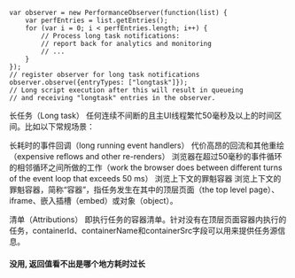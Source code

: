 ﻿```
var observer = new PerformanceObserver(function(list) {
    var perfEntries = list.getEntries();
    for (var i = 0; i < perfEntries.length; i++) {
        // Process long task notifications:
        // report back for analytics and monitoring
        // ...
    }
});
// register observer for long task notifications
observer.observe({entryTypes: ["longtask"]});
// Long script execution after this will result in queueing
// and receiving "longtask" entries in the observer.
```

长任务（Long task）
任何连续不间断的且主UI线程繁忙50毫秒及以上的时间区间。比如以下常规场景：

长耗时的事件回调（long running event handlers）
代价高昂的回流和其他重绘（expensive reflows and other re-renders）
浏览器在超过50毫秒的事件循环的相邻循环之间所做的工作（work the browser does between different turns of the event loop that exceeds 50 ms）
浏览上下文的罪魁容器
浏览上下文的罪魁容器，简称“容器”，指任务发生在其中的顶层页面（the top level page）、iframe、嵌入插槽（embed）或对象（object）。

清单（Attributions）
即执行任务的容器清单。针对没有在顶层页面容器内执行的任务，containerId、containerName和containerSrc字段可以用来提供任务源信息。


#### 没用, 返回值看不出是哪个地方耗时过长
